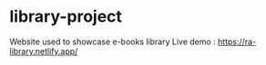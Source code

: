 # library-project

Website used to showcase e-books  library
Live demo : https://ra-library.netlify.app/
